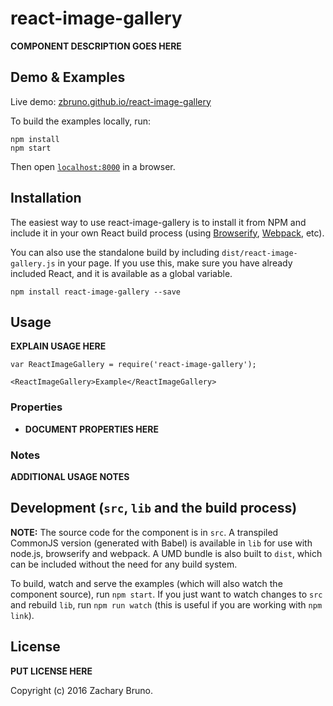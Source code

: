 # react-image-gallery

__COMPONENT DESCRIPTION GOES HERE__


## Demo & Examples

Live demo: [zbruno.github.io/react-image-gallery](http://zbruno.github.io/react-image-gallery/)

To build the examples locally, run:

```
npm install
npm start
```

Then open [`localhost:8000`](http://localhost:8000) in a browser.


## Installation

The easiest way to use react-image-gallery is to install it from NPM and include it in your own React build process (using [Browserify](http://browserify.org), [Webpack](http://webpack.github.io/), etc).

You can also use the standalone build by including `dist/react-image-gallery.js` in your page. If you use this, make sure you have already included React, and it is available as a global variable.

```
npm install react-image-gallery --save
```


## Usage

__EXPLAIN USAGE HERE__

```
var ReactImageGallery = require('react-image-gallery');

<ReactImageGallery>Example</ReactImageGallery>
```

### Properties

* __DOCUMENT PROPERTIES HERE__

### Notes

__ADDITIONAL USAGE NOTES__


## Development (`src`, `lib` and the build process)

**NOTE:** The source code for the component is in `src`. A transpiled CommonJS version (generated with Babel) is available in `lib` for use with node.js, browserify and webpack. A UMD bundle is also built to `dist`, which can be included without the need for any build system.

To build, watch and serve the examples (which will also watch the component source), run `npm start`. If you just want to watch changes to `src` and rebuild `lib`, run `npm run watch` (this is useful if you are working with `npm link`).

## License

__PUT LICENSE HERE__

Copyright (c) 2016 Zachary Bruno.

